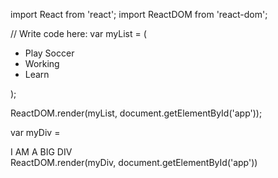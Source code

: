 <!-- JSX: Là cú pháp cho Js. Nó khá giống với html thuần. -->
import React from 'react';
import ReactDOM from 'react-dom';

// Write code here:
var myList = (
	<ul>
        <li>Play Soccer</li>
        <li>Working</li>
        <li>Learn</li>
    </ul>
);

ReactDOM.render(myList, document.getElementById('app'));
<!-- Đoạn code trên là để render ra mã html -->
<!-- Class Name: Class không có trong reactjs bởi vì reactjs biên soạn ra chương trình để để biến đổi thành javascript không giống HTML -->
var myDiv = <div className="big">I AM A BIG DIV</div>
ReactDOM.render(myDiv, document.getElementById('app'))